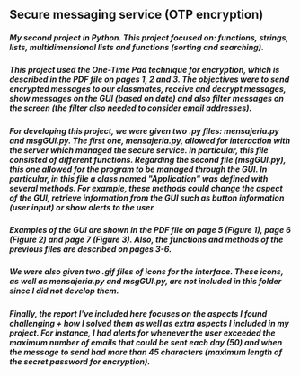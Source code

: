 ## Secure messaging service (OTP encryption)

##### My second project in Python. This project focused on: functions, strings, lists, multidimensional lists and functions (sorting and searching). 

##### This project used the One-Time Pad technique for encryption, which is described in the PDF file on pages 1, 2 and 3. The objectives were to send encrypted messages to our classmates, receive and decrypt messages, show messages on the GUI (based on date) and also filter messages on the screen (the filter also needed to consider email addresses).

##### For developing this project, we were given two .py files: mensajeria.py and msgGUI.py. The first one, mensajeria.py, allowed for interaction with the server which managed the secure service. In particular, this file consisted of different functions. Regarding the second file (msgGUI.py), this one allowed for the program to be managed through the GUI. In particular, in this file a class named "Application" was defined with several methods. For example, these methods could change the aspect of the GUI, retrieve information from the GUI such as button information (user input) or show alerts to the user.

##### Examples of the GUI are shown in the PDF file on page 5 (Figure 1), page 6 (Figure 2) and page 7 (Figure 3). Also, the functions and methods of the previous files are described on pages 3-6.  

##### We were also given two .gif files of icons for the interface. These icons, as well as mensajeria.py and msgGUI.py, are not included in this folder since I did not develop them.   

##### Finally, the report I've included here focuses on the aspects I found challenging + how I solved them as well as extra aspects I included in my project. For instance, I had alerts for whenever the user exceeded the maximum number of emails that could be sent each day (50) and when the message to send had more than 45 characters (maximum length of the secret password for encryption).   